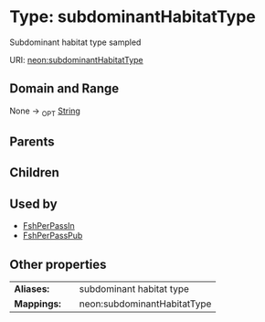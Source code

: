 
# Type: subdominantHabitatType


Subdominant habitat type sampled

URI: [neon:subdominantHabitatType](https://data.neonscience.org/subdominantHabitatType)


## Domain and Range

None ->  <sub>OPT</sub> [String](types/String.md)

## Parents


## Children


## Used by

 * [FshPerPassIn](FshPerPassIn.md)
 * [FshPerPassPub](FshPerPassPub.md)

## Other properties

|  |  |  |
| --- | --- | --- |
| **Aliases:** | | subdominant habitat type |
| **Mappings:** | | neon:subdominantHabitatType |

